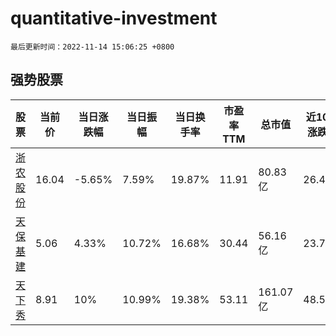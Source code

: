# quantitative-investment

`最后更新时间：2022-11-14 15:06:25 +0800`

## 强势股票

|股票|当前价|当日涨跌幅|当日振幅|当日换手率|市盈率TTM|总市值|近10日涨跌幅|
|----|----|----|----|----|----|----|----|
|[浙农股份](https://xueqiu.com/S/SZ002758)|16.04|-5.65%|7.59%|19.87%|11.91|80.83亿|26.4%|
|[天保基建](https://xueqiu.com/S/SZ000965)|5.06|4.33%|10.72%|16.68%|30.44|56.16亿|23.72%|
|[天下秀](https://xueqiu.com/S/SH600556)|8.91|10%|10.99%|19.38%|53.11|161.07亿|48.5%|
